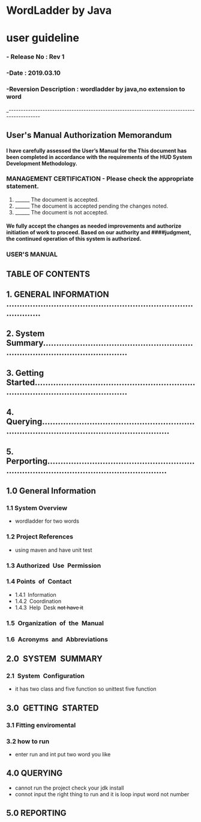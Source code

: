 # WordLadder by Java
# ****user guideline****
### - Release No :  Rev 1
### -Date : 2019.03.10
### -Reversion Description : wordladder by java,no extension to word
_-------------------------------------------------------------------------------------------
## ****User's Manual Authorization Memorandum****
#### I have carefully assessed the User’s Manual for the This document has been completed in accordance with the requirements of the HUD System Development Methodology.
### MANAGEMENT CERTIFICATION - Please check the appropriate statement.
1. ______ The document is accepted.
1. ______ The document is accepted pending the changes noted.
1. ______ The document is not accepted.

#### We fully accept the changes as needed improvements and authorize initiation of work to proceed. Based on our authority and ####judgment, the continued operation of this system is authorized.
### USER'S MANUAL

## TABLE OF CONTENTS

## 1. GENERAL INFORMATION ....................................................................................
## 2. System Summary.......................................................................................................
## 3. Getting Started...........................................................................................................
## 4. Querying........................................................................................................................
## 5. Perporting.....................................................................................................................
## 1.0 General Information
### 1.1 System Overview
- wordladder for two words
### 1.2 Project References
- using maven and have unit test
### 1.3 Authorized Use Permission
### 1.4 Points of Contact 
- 1.4.1 Information 
- 1.4.2 Coordination
- 1.4.3 Help Desk     ~~not have it~~
### 1.5 Organization of the Manual
### 1.6 Acronyms and Abbreviations 
##
## 2.0 SYSTEM SUMMARY 
### 2.1 System Configuration
- it has two class and five function so unittest five function
##
## 3.0 GETTING STARTED 
### 3.1 Fitting enviromental
### 3.2 how to run
- enter run and int put two word you like
##
## 4.0 QUERYING
- cannot run the project 
 check your jdk install
- connot input the right thing to run and it is loop
 input word not number
##
## 5.0 REPORTING



